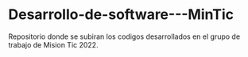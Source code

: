 # Desarrollo-de-software---MinTic
Repositorio donde se subiran los codigos desarrollados en el grupo de trabajo de Mision Tic 2022.
